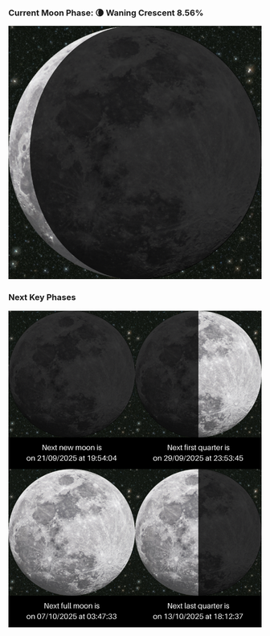 ### Current Moon Phase: 🌘 Waning Crescent 8.56%
![Moon Phase](moonphase.png)
### Next Key Phases
![Gallery](gallery.png)